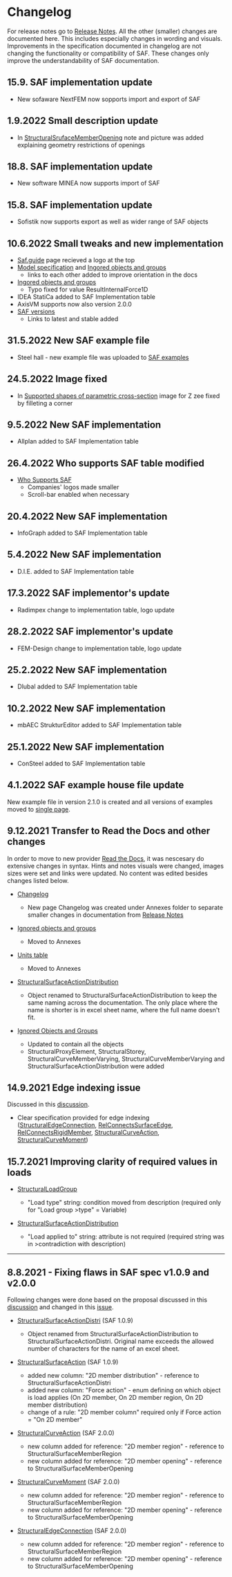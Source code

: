 # Changelog

For release notes go to [Release Notes](release-notes.md). All the other (smaller) changes are documented here. This includes especially changes in wording and visuals. Improvements in the specification documented in changelog are not changing the functionality or compatibility of SAF. These changes only improve the understandability of SAF documentation.

## 15.9. SAF implementation update
* New sofaware NextFEM now sopports import and export of SAF

## 1.9.2022 Small description update
* In [StructuralSrufaceMemberOpening](../structural-analysis-elements/structuralsurfacememberopening.md) note and picture was added explaining geometry restrictions of openings

## 18.8. SAF implementation update
* New software MINEA now supports import of SAF

## 15.8. SAF implementation update
* Sofistik now supports export as well as wider range of SAF objects

## 10.6.2022 Small tweaks and new implementation
* [Saf.guide](../index.rst) page recieved a logo at the top
* [Model specification](../getting-started/project-and-model-specifications/README.md) and [Ingored objects and groups](../annexes/ignore.md)
   * links to each other added to improve orientation in the docs
* [Ingored objects and groups](../annexes/ignore.md)
   * Typo fixed for value ResultInternalForce1D
* IDEA StatiCa added to SAF Implementation table
* AxisVM supports now also version 2.0.0
* [SAF versions](../getting-started/saf-versions.md)
   * Links to latest and stable added

## 31.5.2022 New SAF example file
* Steel hall - new example file was uploaded to [SAF examples](../getting-started/saf-examples.md)

## 24.5.2022 Image fixed
* In [Supported shapes of parametric cross-section](../annexes/supported-shapes-of-parametric-cross-section.md) image for Z zee fixed by filleting a corner

## 9.5.2022 New SAF implementation
* Allplan added to SAF Implementation table

## 26.4.2022 Who supports SAF table modified
* [Who Supports SAF](//docs/getting-started/who-supports-saf.md)
   * Companies' logos made smaller
   * Scroll-bar enabled when necessary

## 20.4.2022 New SAF implementation
* InfoGraph added to SAF Implementation table

## 5.4.2022 New SAF implementation
* D.I.E. added to SAF Implementation table

## 17.3.2022 SAF implementor's update
* Radimpex change to implementation table, logo update

## 28.2.2022 SAF implementor's update
* FEM-Design change to implementation table, logo update

## 25.2.2022 New SAF implementation
* Dlubal added to SAF Implementation table

## 10.2.2022 New SAF implementation
* mbAEC StrukturEditor added to SAF Implementation table

## 25.1.2022 New SAF implementation
* ConSteel added to SAF Implementation table

## 4.1.2022 SAF example house file update
New example file in version 2.1.0 is created and all versions of examples moved to [single page](https://examples.saf.guide/). 

## 9.12.2021 Transfer to Read the Docs and other changes
In order to move to new provider [Read the Docs](https://readthedocs.org/), it was nescesary do extensive changes in syntax. Hints and notes visuals were changed, images sizes were set and links were updated. No content was edited besides changes listed below.

* [Changelog](changelog.md)
    * New page Changelog was created under Annexes folder to separate smaller changes in documentation from [Release Notes](release-notes.md)

* [Ignored objects and groups](ignore.md)
    * Moved to Annexes

* [Units table](units.md)
    * Moved to Annexes

* [StructuralSurfaceActionDistribution](../loads/structuralsurfaceactiondistribution-1.md)
    * Object renamed to StructuralSurfaceActionDistribution to keep the same naming across the documentation. The only place where the name is shorter is in excel sheet name, where the full name doesn't fit.

* [Ignored Objects and Groups](ignore.md)
    * Updated to contain all the objects
    * StructuralProxyElement, StructuralStorey, StructuralCurveMemberVarying, StructuralCurveMemberVarying and StructuralSurfaceActionDistribution were added

## 14.9.2021 Edge indexing issue 
Discussed in this [discussion](https://github.com/StructuralAnalysisFormat/gitbookdocumentation/discussions/15).

* Clear specification provided for edge indexing ([StructuralEdgeConnection](../supports-and-hinges/structuraledgeconnection.md),  [RelConnectsSurfaceEdge](../supports-and-hinges/relconnectssurfaceedge.md),  [RelConnectsRigidMember](../supports-and-hinges/relconnectsrigidmember.md), [StructuralCurveAction](../loads/structuralcurveaction.md), [StructuralCurveMoment](../loads/structuralcurvemoment.md))

## 15.7.2021 Improving clarity of required values in loads
* [StructuralLoadGroup](../loads/structuralloadgroup.md)&#x20;
    * "Load type" string: condition moved from description (required only for "Load group >type" = Variable)

* [StructuralSurfaceActionDistribution](../loads/structuralsurfaceactiondistribution-1.md)
    * "Load applied to" string: attribute is not required (required string was in >contradiction with description) ​​​​​​​
---

## 8.8.2021 - Fixing flaws in SAF spec v1.0.9 and v2.0.0

Following changes were done based on the proposal discussed in this [discussion](https://github.com/StructuralAnalysisFormat/gitbookdocumentation/discussions/7) and changed in this [issue](https://github.com/StructuralAnalysisFormat/gitbookdocumentation/issues/11).

* [StructuralSurfaceActionDistri](../loads/structuralsurfaceactiondistribution-1.md) (SAF 1.0.9)
    * Object renamed from StructuralSurfaceActionDistribution to StructuralSurfaceActionDistri. Original name exceeds the allowed number of characters for the name of an excel sheet.

* [StructuralSurfaceAction](../loads/structuralsurfaceaction.md) (SAF 1.0.9)
    * added new column: "2D member distribution" - reference to StructuralSurfaceActionDistri
    * added new column: "Force action" - enum defining on which object is load applies (On 2D member, On 2D member region, On 2D member distribution)
    * change of a rule: "2D member column" required only if Force action = "On 2D member"

* [StructuralCurveAction](../loads/structuralcurveaction.md) (SAF 2.0.0)
    * new column added for reference: "2D member region" - reference to StructuralSurfaceMemberRegion
    * new column added for reference: "2D member opening" - reference to StructuralSurfaceMemberOpening

* [StructuralCurveMoment](../loads/structuralcurvemoment.md) (SAF 2.0.0)
    * new column added for reference: "2D member region" - reference to StructuralSurfaceMemberRegion
    * new column added for reference: "2D member opening" - reference to StructuralSurfaceMemberOpening

* [StructuralEdgeConnection](../supports-and-hinges/structuraledgeconnection.md) (SAF 2.0.0)
    * new column added for reference: "2D member region" - reference to StructuralSurfaceMemberRegion
    * new column added for reference: "2D member opening" - reference to StructuralSurfaceMemberOpening